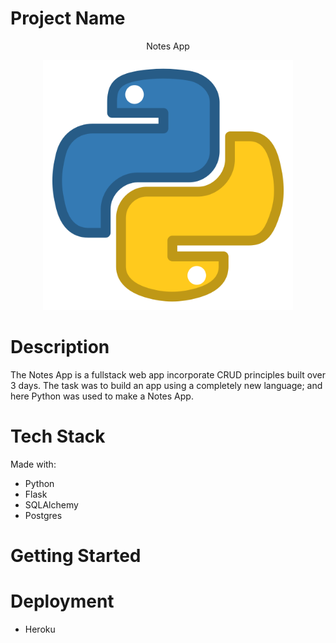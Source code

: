 # Project Name
<p align="center">Notes App</p>
<p align="center">
<a href=""><img src="./python.png" height="400px" margin="auto" >
</a>
</p>

# Description
<p>
The Notes App is a fullstack web app incorporate CRUD principles built over 3 days. The task was to build an app using a completely new language; and here Python was used to make a Notes App. 
</p>

# Tech Stack
Made with:
- Python
- Flask
- SQLAlchemy
- Postgres
# Getting Started
# Deployment
- Heroku
